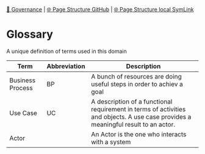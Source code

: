 [📁 Governance](../governance.md) | [🌐 Page Structure GitHub](/2cu.atlassian.net/wiki/spaces/CCU/pages/300000074/glossary.md) | [🌐 Page Structure local SymLink](./glossary.page.md)

# Glossary

A unique definition of terms used in this domain

| **Term** | **Abbreviation** | **Description** |
| --- | --- | --- |
| Business Process | BP  | A bunch of resources are doing useful steps in order to achiev a goal |
| Use Case | UC  | A description of a functional requirement in terms of activities and objects. A use case provides a meaningful result to an actor. |
| Actor |     | An Actor is the one who interacts with a system |
